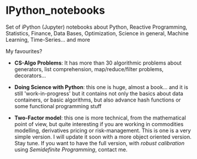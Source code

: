 # IPython_notebooks
Set of iPython (Jupyter) notebooks about Python, Reactive Programming, Statistics, Finance, Data Bases, Optimization, Science in general, Machine Learning, Time-Series... and more

My favourites?

- **CS-Algo Problems**: It has more than 30 algorithmic problems about generators, list comprehension, map/reduce/filter problems, decorators... 

- **Doing Science with Python**: this one is huge, almost a book... and it is still 'work-in-progress' but it contains not only the basics about data containers, or basic algorithms, but also advance hash functions or some functional programming stuff

- **Two-Factor model**: this one is more technical, from the mathematical point of view, but quite interesting if you are working in commodities modelling, derivatives pricing or risk-management. This is one is a very simple version. I will update it soon with a  more object oriented version. Stay tune. If you want to have the full version, with *robust calibration* using *Semidefinite Programming*, contact me.

